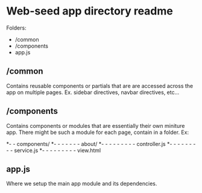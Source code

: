Web-seed app directory readme
=============================

Folders:

* /common
* /components
* app.js

/common
-------
Contains reusable components or partials that are are accessed across the app
on multiple pages. Ex. sidebar directives, navbar directives, etc...

/components
-----------
Contains components or modules that are essentially their own miniture app.
There might be such a module for each page, contain in a folder. Ex:

*- -  components/
*- - - - - - - about/
*- - - - - - - - - controller.js
*- - - - - - - - - service.js
*- - - - - - - - - view.html 

app.js
-------
Where we setup the main app module and its dependencies. 
